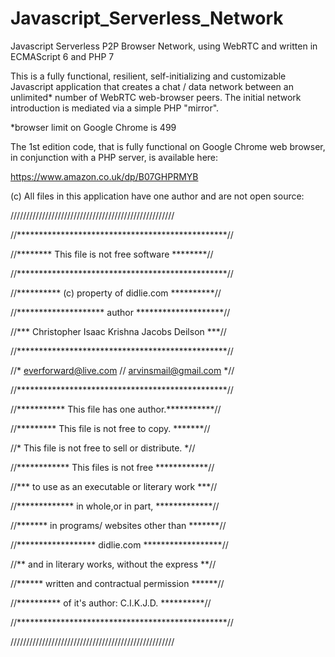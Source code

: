 # Javascript_Serverless_Network
Javascript Serverless P2P Browser Network, using WebRTC and written in ECMAScript 6 and PHP 7

This is a fully functional, resilient, self-initializing and customizable Javascript application that creates a chat / data network between an unlimited* number of WebRTC web-browser peers. The initial network introduction is mediated via a simple PHP "mirror".

*browser limit on Google Chrome is 499

The 1st edition code, that is fully functional on Google Chrome web browser, in conjunction with a PHP server, is available here:

https://www.amazon.co.uk/dp/B07GHPRMYB

(c) All files in this application have one author and are not open source:

////////////////////////////////////////////////////

//************************************************//

//******** This file is not free software ********//

//************************************************//

//********** (c) property of didlie.com **********//

//******************** author ********************//

//*** Christopher Isaac Krishna Jacobs Deilson ***//

//************************************************//

//* everforward@live.com // arvinsmail@gmail.com *//

//************************************************//

//*********** This file has one author.***********//

//********* This file is not free to copy. *******//

//* This file is not free to sell or distribute. *//

//************ This files is not free ************//

//*** to use as an executable or literary work ***//

//************* in whole,or in part, *************//

//******* in programs/ websites other than *******//

//****************** didlie.com ******************//

//** and in literary works, without the express **//

//****** written and contractual permission ******//

//********** of it's author: C.I.K.J.D. **********//

//************************************************//

////////////////////////////////////////////////////


